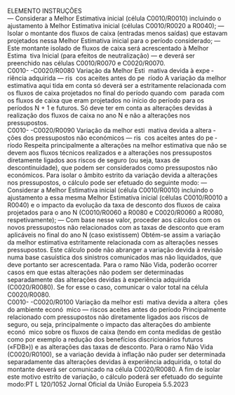  
ELEMENTO  INSTRUÇÕES  
— Considerar a Melhor Estimativa inicial (célula C0010/R0010) incluindo o 
ajustamento à Melhor Estimativa inicial (células C0010/R0020 a R0040); 
— Isolar o montante dos fluxos de caixa (entradas menos saídas) que estavam 
projetados nessa Melhor Estimativa inicial para o período considerado; 
— Este montante isolado de fluxos de caixa será acrescentado à Melhor Estima ­
tiva Inicial (para efeitos de neutralização) — e deverá ser preenchido nas 
células C0010/R0070 e C0020/R0070.  
C0010- 
-C0020/R0080  Variação da Melhor Esti ­
mativa devida à expe ­
riência adquirida — ris ­
cos aceites antes do pe ­
ríodo  A variação da melhor estimativa aqui tida em conta só deverá ser a estritamente 
relacionada com os fluxos de caixa projetados no final do período quando com ­
parada com os fluxos de caixa que eram projetados no início do período para os 
períodos N + 1 e futuros. 
Só deve ter em conta as alterações devidas à realização dos fluxos de caixa no ano 
N e não a alterações nos pressupostos.  
C0010- 
-C0020/R0090  Variação da melhor esti ­
mativa devida a altera ­
ções dos pressupostos 
não económicos — ris ­
cos aceites antes do pe ­
ríodo  Respeita principalmente a alterações na melhor estimativa que não se devem aos 
fluxos técnicos realizados e a alterações nos pressupostos diretamente ligados aos 
riscos de seguro (ou seja, taxas de descontinuidade), que podem ser considerados 
como pressupostos não económicos. 
Para isolar o âmbito estrito da variação devida a alterações nos pressupostos, o 
cálculo pode ser efetuado do seguinte modo: 
— Considerar a Melhor Estimativa inicial (célula C0010/R0010) incluindo o 
ajustamento a essa mesma Melhor Estimativa inicial (células C0010/R0010 
a R0040) e o impacto da evolução da taxa de desconto dos fluxos de caixa 
projetados para o ano N (C0010/R0060 a R0080 e C0020/R0060 a R0080, 
respetivamente); 
— Com base nesse valor, proceder aos cálculos com os novos pressupostos não 
relacionados com as taxas de desconto que eram aplicáveis no final do ano N 
(caso existissem) 
Obtém-se assim a variação da melhor estimativa estritamente relacionada com as 
alterações nesses pressupostos. Este cálculo pode não abranger a variação devida à 
revisão numa base casuística dos sinistros comunicados mas não liquidados, que 
deve portanto ser acrescentada. 
Para o ramo Não Vida, poderão ocorrer casos em que estas alterações não podem 
ser determinadas separadamente das alterações devidas à experiência adquirida 
(C0020/R0080). Se for esse o caso, comunicar o valor total na célula 
C0020/R0080.  
C0010- 
-C0020/R0100  Variação da melhor esti ­
mativa devida a altera ­
ções do ambiente econó ­
mico — riscos aceites 
antes do período  Principalmente relacionado com pressupostos não diretamente ligados aos riscos 
de seguro, ou seja, principalmente o impacto das alterações do ambiente econó ­
mico sobre os fluxos de caixa (tendo em conta medidas de gestão como por 
exemplo a redução dos benefícios discricionários futuros («FDB»)) e as alterações 
das taxas de desconto. 
Para o ramo Não Vida (C0020/R0100), se a variação devida à inflação não puder 
ser determinada separadamente das alterações devidas à experiência adquirida, o 
total do montante deverá ser comunicado na célula C0020/R0080. 
A fim de isolar este motivo estrito de variação, o cálculo poderá ser efetuado do 
seguinte modo:PT  L 120/1052 Jornal Oficial da União Europeia 5.5.2023